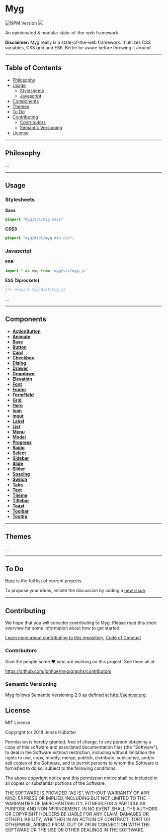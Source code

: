 # Myg

![NPM Version](https://img.shields.io/npm/v/myg.svg)
<img src="https://travis-ci.org/jonhue/myg.svg?branch=master" />

An opinionated & modular state-of-the-web framework.

**Disclaimer:** Myg really is a state-of-the-web framework. It utilizes CSS variables, CSS grid and ES6. Better be aware before throwing it around.

---

## Table of Contents

* [Philosophy](#philosophy)
* [Usage](#usage)
    * [Stylesheets](#stylesheets)
    * [Javascript](#javascript)
* [Components](#components)
* [Themes](#themes)
* [To Do](#to-do)
* [Contributing](#contributing)
    * [Contributors](#contributors)
    * [Semantic Versioning](#semantic-versioning)
* [License](#license)

---

## Philosophy

...

---

## Usage

### Stylesheets

**Sass**

```sass
@import "myg/src/myg.sass"
```

**CSS3**

```css
@import "myg/dist/myg.min.css";
```

### Javascript

**ES6**

```js
import * as myg from 'myg/src/myg.js'
```

**ES5 (Sprockets)**

```js
//= require myg/dist/myg.js
```

...

---

## Components

* **[ActionButton](packages/action-button)**
* **[Animate](packages/animate)**
* **[Base](packages/base)**
* **[Button](packages/button)**
* **[Card](packages/card)**
* **[Checkbox](packages/checkbox)**
* **[Dialog](packages/dialog)**
* **[Drawer](packages/drawer)**
* **[Dropdown](packages/dropdown)**
* **[Elevation](packages/elevation)**
* **[Font](packages/font)**
* **[Footer](packages/footer)**
* **[FormField](packages/form-field)**
* **[Grid](packages/grid)**
* **[Hero](packages/hero)**
* **[Icon](packages/icon)**
* **[Input](packages/input)**
* **[Label](packages/label)**
* **[List](packages/list)**
* **[Menu](packages/menu)**
* **[Modal](packages/modal)**
* **[Progress](packages/progress)**
* **[Radio](packages/radio)**
* **[Select](packages/select)**
* **[Sidebar](packages/sidebar)**
* **[Slide](packages/slide)**
* **[Slider](packages/slider)**
* **[Spacing](packages/spacing)**
* **[Switch](packages/switch)**
* **[Tabs](packages/tabs)**
* **[Text](packages/text)**
* **[Theme](packages/theme)**
* **[Titlebar](packages/titlebar)**
* **[Toast](packages/toast)**
* **[Toolbar](packages/toolbar)**
* **[Tooltip](packages/tooltip)**

---

## Themes

...

---

## To Do

[Here](https://github.com/jonhue/myg/projects/1) is the full list of current projects.

To propose your ideas, initiate the discussion by adding a [new issue](https://github.com/jonhue/myg/issues/new).

---

## Contributing

We hope that you will consider contributing to Myg. Please read this short overview for some information about how to get started:

[Learn more about contributing to this repository](CONTRIBUTING.md), [Code of Conduct](CODE_OF_CONDUCT.md)

### Contributors

Give the people some :heart: who are working on this project. See them all at:

https://github.com/jonhue/myg/graphs/contributors

### Semantic Versioning

Myg follows Semantic Versioning 2.0 as defined at http://semver.org.

## License

MIT License

Copyright (c) 2018 Jonas Hübotter

Permission is hereby granted, free of charge, to any person obtaining a copy
of this software and associated documentation files (the "Software"), to deal
in the Software without restriction, including without limitation the rights
to use, copy, modify, merge, publish, distribute, sublicense, and/or sell
copies of the Software, and to permit persons to whom the Software is
furnished to do so, subject to the following conditions:

The above copyright notice and this permission notice shall be included in all
copies or substantial portions of the Software.

THE SOFTWARE IS PROVIDED "AS IS", WITHOUT WARRANTY OF ANY KIND, EXPRESS OR
IMPLIED, INCLUDING BUT NOT LIMITED TO THE WARRANTIES OF MERCHANTABILITY,
FITNESS FOR A PARTICULAR PURPOSE AND NONINFRINGEMENT. IN NO EVENT SHALL THE
AUTHORS OR COPYRIGHT HOLDERS BE LIABLE FOR ANY CLAIM, DAMAGES OR OTHER
LIABILITY, WHETHER IN AN ACTION OF CONTRACT, TORT OR OTHERWISE, ARISING FROM,
OUT OF OR IN CONNECTION WITH THE SOFTWARE OR THE USE OR OTHER DEALINGS IN THE
SOFTWARE.
